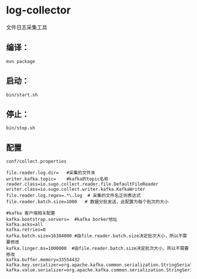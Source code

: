 # log-collector
文件日志采集工具

编译：
-----
```shell
mvn package
```

启动：
-----
```shell
bin/start.sh
```
停止：
-----

```shell
bin/stop.sh
```

配置
-----

`conf/collect.properties`

```properties
file.reader.log.dir=   #采集的文件夹
writer.kafka.topic=    #kafka的topic名称
reader.class=io.sugo.collect.reader.file.DefaultFileReader
writer.class=io.sugo.collect.writer.kafka.KafkaWriter
file.reader.log.regex=.*\.log  # 采集的文件名正则表达式
file.reader.batch.size=1000   # 数据分批发送，此配置为每个批次的大小

#kafka 客户端相关配置
kafka.bootstrap.servers=  #kafka borker地址
kafka.acks=all
kafka.retries=0
kafka.batch.size=16384000 #由file.reader.batch.size决定批次大小，所以不需要修改
kafka.linger.ms=1000000  #由file.reader.batch.size决定批次大小，所以不需要修改
kafka.buffer.memory=33554432
kafka.key.serializer=org.apache.kafka.common.serialization.StringSerializer
kafka.value.serializer=org.apache.kafka.common.serialization.StringSerializer
```
